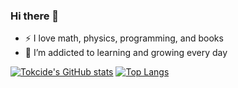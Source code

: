 ### Hi there 👋

- :zap: I love math, physics, programming, and books
- 🌱 I’m addicted to learning and growing every day

<!--
Here are some ideas to get you started:

- 🔭 I’m currently working on ... a personal proect
- 🌱 I’m currently learning ... python and networking
- 👯 I’m looking to collaborate on ... nothing really
- 🤔 I’m looking for help with ... organising my code
- 💬 Ask me about ... intermediate python
- 📫 How to reach me: ... 
- 😄 Pronouns: ... he/him
- ⚡ Fun fact: ... I am a good person
-->

[![Tokcide's GitHub stats](https://github-readme-stats.vercel.app/api?username=tokcide&bg_color=1e1e2e&text_color=cdd6f4&icon_color=cba6f7&title_color=94e2d5&show_icons=true&hide=stars&line_height=24)]()
[![Top Langs](https://github-readme-stats.vercel.app/api/top-langs/?username=tokcide&bg_color=1e1e2e&text_color=cdd6f4&icon_color=cba6f7&title_color=94e2d5&layout=compact)]()
